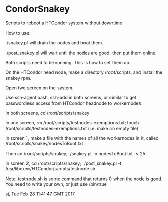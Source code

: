 # CondorSnakey

Scripts to reboot a HTCondor system without downtime

How to use:

./snakey.pl will drain the nodes and boot them.

./post_snakey.pl will wait until the nodes are good, then put them online.

Both scripts need to be running. This is how to set them up.

On the HTCondor head node, make a directory /root/scripts, and install the snakey rpm.

Open two screen on the system.

Use ssh-agent bash, ssh-add in both screens, or similar to get passwordless access from HTCondor headnode to workernodes.

In both screens, cd /root/scripts/snakey

In one screen, rm /root/scripts/testnodes-exemptions.txt; touch /root/scripts/testnodes-exemptions.txt (i.e. make an empty file)

In screen 1, make a file with the names of all the workernodes in it, called /root/scripts/snakey/nodesToBoot.txt

Then cd /root/scripts/snakey; ./snakey.pl -n nodesToBoot.txt -s 25

In screen 2, cd /root/scripts/snakey; ./post_snakey.pl -t /usr/libexec/HTCondor/scripts/testnode.sh

Note: testnode.sh is some command that returns 0 when the node is good. You need to write your own, or just use /bin/true

sj, Tue Feb 28 11:41:47 GMT 2017

